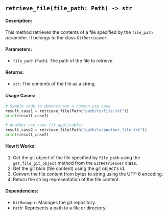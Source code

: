 ## `retrieve_file(file_path: Path) -> str`

#### Description:
This method retrieves the contents of a file specified by the `file_path` parameter. It belongs to the class `GitRetrieaver`.

#### Parameters:
- `file_path` (`Path`): The path of the file to retrieve.

#### Returns:
- `str`: The contents of the file as a string.

#### Usage Cases:

```python
# Sample code to demonstrate a common use case
result_case1 = retrieve_file(Path("path/to/file.txt"))
print(result_case1)

# Another use case (if applicable)
result_case2 = retrieve_file(Path("path/to/another_file.txt"))
print(result_case2)
```

#### How it Works:
1. Get the git object of the file specified by `file_path` using the `get_file_git_object` method from the `GitRetrieaver` class.
2. Get the git blob (file content) using the git object's id.
3. Convert the file content from bytes to string using the UTF-8 encoding.
4. Return the string representation of the file content.

#### Dependencies:
- `GitManager`: Manages the git repository.
- `Path`: Represents a path to a file or directory.